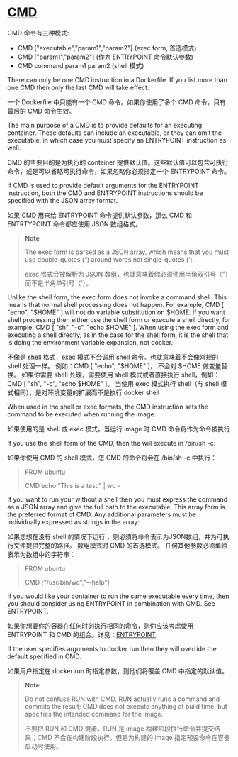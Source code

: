 # [CMD](https://docs.docker.com/engine/reference/builder/#cmd)

CMD 命令有三种模式:

- CMD ["executable","param1","param2"] (exec form, 首选模式)
- CMD ["param1","param2"] (作为 ENTRYPOINT 命令默认参数)
- CMD command param1 param2 (shell 模式)

There can only be one CMD instruction in a Dockerfile. If you list more than one CMD then only the last CMD will take effect.

一个 Dockerfile 中只能有一个 CMD 命令。如果你使用了多个 CMD 命令，只有最后的 CMD 命令生效。

The main purpose of a CMD is to provide defaults for an executing container. These defaults can include an executable, or they can omit the executable, in which case you must specify an ENTRYPOINT instruction as well.

CMD 的主要目的是为执行的 container 提供默认值。这些默认值可以包含可执行命令，或是可以省略可执行命令，如果忽略你必须指定一个 ENTRYPOINT 命令。

If CMD is used to provide default arguments for the ENTRYPOINT instruction, both the CMD and ENTRYPOINT instructions should be specified with the JSON array format.

如果 CMD 用来给 ENTRYPOINT 命令提供默认参数，那么 CMD 和 ENTRTYPOINT 命令都应使用 JSON 数组格式。

> **Note**
> 
> The exec form is parsed as a JSON array, which means that you must use double-quotes (“) around words not single-quotes (‘).
> 
> exec 格式会被解析为 JSON 数组，也就意味着你必须使用半角双引号（"）而不是半角单引号（'）。

Unlike the shell form, the exec form does not invoke a command shell. This means that normal shell processing does not happen. 
For example, CMD [ "echo", "$HOME" ] will not do variable substitution on $HOME. 
If you want shell processing then either use the shell form or execute a shell directly, for example: CMD [ "sh", "-c", "echo $HOME" ]. 
When using the exec form and executing a shell directly, as in the case for the shell form, it is the shell that is doing the environment variable expansion, not docker.

不像是 shell 格式，exec 模式不会调用 shell 命令。也就意味着不会像常规的 shell 处理一样。
例如：CMD [ "echo", "$HOME" ]， 不会对 $HOME 做变量替换。
如果你需要 shell 处理，需要使用 shell 模式或者直接执行 shell，例如：CMD [ "sh", "-c", "echo $HOME" ]。
当使用 exec 模式执行 shell（与 shell 模式相同），是对环境变量的扩展而不是执行 docker shell

When used in the shell or exec formats, the CMD instruction sets the command to be executed when running the image.

如果使用的是 shell 或 exec 模式，当运行 image 时 CMD 命令将作为命令被执行

If you use the shell form of the CMD, then the <command> will execute in /bin/sh -c:

如果你使用 CMD 的 shell 模式，怎 CMD 的命令将会在 /bin/sh -c 中执行：

> FROM ubuntu
> 
> CMD echo "This is a test." | wc -

If you want to run your <command> without a shell then you must express the command as a JSON array and give the full path to the executable. 
This array form is the preferred format of CMD. 
Any additional parameters must be individually expressed as strings in the array:

如果您想在没有 shell 的情况下运行 <command>，则必须将命令表示为JSON数组，并为可执行文件提供完整的路径。
数组模式时 CMD 的首选模式。
任何其他参数必须单独表示为数组中的字符串：

> FROM ubuntu
> 
> CMD ["/usr/bin/wc","--help"]

If you would like your container to run the same executable every time, then you should consider using ENTRYPOINT in combination with CMD. See ENTRYPOINT.

如果你想要你的容器在任何时刻执行相同的命令，则你应该考虑使用 ENTRYPOINT 和 CMD 的组合。详见：[ENTRYPOINT](https://docs.docker.com/engine/reference/builder/#entrypoint)

If the user specifies arguments to docker run then they will override the default specified in CMD.

如果用户指定在 docker run 时指定参数，则他们将覆盖 CMD 中指定的默认值。

> **Note**
> 
> Do not confuse RUN with CMD. RUN actually runs a command and commits the result; CMD does not execute anything at build time, but specifies the intended command for the image.
>
> 不要把 RUN 和 CMD 混淆。RUN 是 image 构建阶段执行命令并提交结果；CMD 不会在构建阶段执行，但是为构建的 image 指定预设命令在容器启动时使用。
